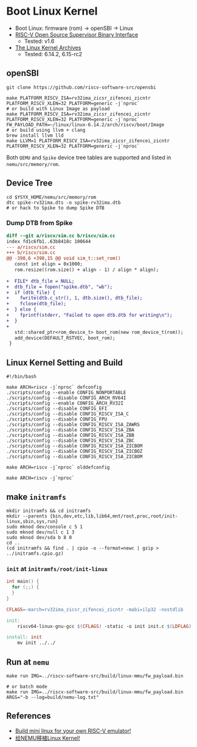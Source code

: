 # Boot Linux Kernel

- Boot Linux: firmware (rom) -> openSBI -> Linux
- [RISC-V Open Source Supervisor Binary Interface](https://github.com/riscv-software-src/opensbi)
  - Tested: v1.6
- [The Linux Kernel Archives](https://www.kernel.org/)
  - Tested: 6.14.2, 6.15-rc2

## openSBI

```shell
git clone https://github.com/riscv-software-src/opensbi

make PLATFORM_RISCV_ISA=rv32ima_zicsr_zifencei_zicntr PLATFORM_RISCV_XLEN=32 PLATFORM=generic -j`nproc`
# or build with Linux Image as payload
make PLATFORM_RISCV_ISA=rv32ima_zicsr_zifencei_zicntr PLATFORM_RISCV_XLEN=32 PLATFORM=generic -j`nproc` FW_PAYLOAD_PATH=~/linux/linux-6.14.2/arch/riscv/boot/Image
# or build using llvm + clang
brew install llvm lld
make LLVM=1 PLATFORM_RISCV_ISA=rv32ima_zicsr_zifencei_zicntr PLATFORM_RISCV_XLEN=32 PLATFORM=generic -j`nproc`
```

Both `QEMU` and `Spike` device tree tables are supported and listed in `nemu/src/memory/rom`.

## Device Tree

```shell
cd $YSYX_HOME/nemu/src/memory/rom
dtc spike-rv32ima.dts -o spike-rv32ima.dtb
# or hack to Spike to dump Spike DTB
```

### Dump DTB from Spike

```patch
diff --git a/riscv/sim.cc b/riscv/sim.cc
index fd1c6fb1..63b8418c 100644
--- a/riscv/sim.cc
+++ b/riscv/sim.cc
@@ -398,6 +398,15 @@ void sim_t::set_rom()
   const int align = 0x1000;
   rom.resize((rom.size() + align - 1) / align * align);
 
+  FILE* dtb_file = NULL;
+  dtb_file = fopen("spike.dtb", "wb");
+  if (dtb_file) {
+    fwrite(dtb.c_str(), 1, dtb.size(), dtb_file);
+    fclose(dtb_file);
+  } else {
+    fprintf(stderr, "Failed to open dtb.dtb for writing\n");
+  }
+
   std::shared_ptr<rom_device_t> boot_rom(new rom_device_t(rom));
   add_device(DEFAULT_RSTVEC, boot_rom);
 }
```

## Linux Kernel Setting and Build

```shell
#!/bin/bash

make ARCH=riscv -j`nproc` defconfig
./scripts/config --enable CONFIG_NONPORTABLE
./scripts/config --disable CONFIG_ARCH_RV64I
./scripts/config --enable CONFIG_ARCH_RV32I
./scripts/config --disable CONFIG_EFI
./scripts/config --disable CONFIG_RISCV_ISA_C
./scripts/config --disable CONFIG_FPU
./scripts/config --disable CONFIG_RISCV_ISA_ZAWRS
./scripts/config --disable CONFIG_RISCV_ISA_ZBA
./scripts/config --disable CONFIG_RISCV_ISA_ZBB
./scripts/config --disable CONFIG_RISCV_ISA_ZBC
./scripts/config --disable CONFIG_RISCV_ISA_ZICBOM
./scripts/config --disable CONFIG_RISCV_ISA_ZICBOZ
./scripts/config --disable CONFIG_RISCV_ISA_ZICBOM

make ARCH=riscv -j`nproc` olddefconfig

make ARCH=riscv -j`nproc`
```

## make `initramfs`

```shell
mkdir initramfs && cd initramfs
mkdir --parents {bin,dev,etc,lib,lib64,mnt/root,proc,root/init-linux,sbin,sys,run}
sudo mknod dev/console c 5 1
sudo mknod dev/null c 1 3
sudo mknod dev/sda b 8 0
cd ..
(cd initramfs && find . | cpio -o --format=newc | gzip > ../initramfs.cpio.gz)
```

### `init` at `initramfs/root/init-linux`

```c
int main() {
  for (;;) {
  }
}
```

```makefile
CFLAGS=-march=rv32ima_zicsr_zifencei_zicntr -mabi=ilp32 -nostdlib

init:
	riscv64-linux-gnu-gcc $(CFLAGS) -static -o init init.c $(LDFLAG)

install: init
	mv init ../../
```

## Run at `nemu`

```shell
make run IMG=../riscv-software-src/build/linux-mmu/fw_payload.bin

# or batch mode
make run IMG=../riscv-software-src/build/linux-mmu/fw_payload.bin ARGS="-b --log=build/nemu-log.txt"
```

## References

- [Build mini linux for your own RISC-V emulator!](https://github.com/CmdBlockZQG/rvcore-mini-linux)
- [给NEMU移植Linux Kernel!](https://github.com/Seeker0472/ysyx-linux)
